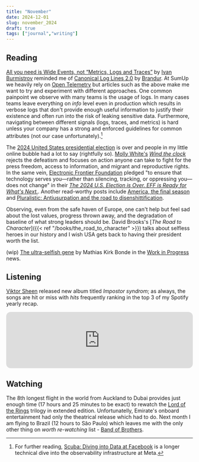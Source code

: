 ```yaml
---
title: "November"
date: 2024-12-01
slug: november_2024
draft: true
tags: ["journal","writing"]
---
```


## Reading

[All you need is Wide Events, not “Metrics, Logs and Traces”](https://isburmistrov.substack.com/p/all-you-need-is-wide-events-not-metrics) by [Ivan Burmistrov](https://substack.com/@isburmistrov) reminded me of [Canonical Log Lines 2.0](https://brandur.org/nanoglyphs/025-logs) by [Brandur](https://brandur.org). At SumUp we heavily rely on [Open Telemetry](https://opentelemetry.io/) but articles such as the above make me want to try and experiment with different approaches. One common painpoint we observe with many teams is the usage of logs. In many cases teams leave everything on _info_ level even in production which results in verbose logs that don't provide enough useful information to justify their existence and often run into the risk of leaking sensitive data. Furthermore, navigating between different signals (logs, traces, and metrics) is hard unless your company has a strong and enforced guidelines for common attributes (not our case unfortunately).[^scuba]

The [2024 United States presidential election](https://en.wikipedia.org/wiki/2024_United_States_presidential_election) is over and people in my little online bubble had a lot to say (rightfully so). [Molly White's](https://www.citationneeded.news) [_Wind the clock_](https://www.citationneeded.news/wind-the-clock/) rejects the defeatism and focuses on action anyone can take to fight for the press freedom, access to information, and migrant and reproductive rights. In the same vein, [Electronic Frontier Foundation](https://www.eff.org) pledged "to ensure that technology serves you—rather than silencing, tracking, or oppressing you—does not change" in their [_The 2024 U.S. Election is Over. EFF is Ready for What's Next._](https://www.eff.org/deeplinks/2024/11/2024-us-election-over-eff-ready-whats-next). Another read-worthy posts include [America, the final season](https://www.garbageday.email/p/america-the-final-season) and [Pluralistic: Antiusurpation and the road to disenshittification](https://pluralistic.net/2024/11/07/usurpers-helpmeets/).

Observing, even from the safe haven of Europe, one can't help but feel sad about the lost values, progress thrown away, and the degradation of baseline of what strong leaders should be. David Brooks's [_The Road to Character_]({{< ref "/books/the_road_to_character" >}}) talks about selfless heroes in our history and I wish USA gets back to having their president worth the list.

(wip) [The ultra-selfish gene](https://www.worksinprogress.news/p/the-ultra-selfish-gene) by Mathias Kirk Bonde in the [Work in Progress](https://www.worksinprogress.news) news.

## Listening

[Viktor Sheen](https://viktorsheen.cz/) released new album titled _Impostor syndrom_; as always, the songs are hit or miss with _hits_ frequently ranking in the top 3 of my Spotify yearly recap.

<iframe style="border-radius:12px" src="https://open.spotify.com/embed/track/6gj6FXx7jZXOOdLX4aNaSK?utm_source=generator&theme=0" width="100%" height="152" frameBorder="0" allowfullscreen="" allow="autoplay; clipboard-write; encrypted-media; fullscreen; picture-in-picture" loading="lazy"></iframe>

## Watching

The 8th longest flight in the world from Auckland to Dubai provides just enough time (17 hours and 25 minutes to be exact) to rewatch the [Lord of the Rings](https://en.wikipedia.org/wiki/The_Lord_of_the_Rings_(film_series)) trilogy in extended edition. Unfortunatelly, Emirate's onboard entertainment had only the theatrical release which had to do. Next month I am flying to Brazil (12 hours to São Paulo) which leaves me with the only other thing on _worth re-watching_ list - [Band of Brothers](https://en.wikipedia.org/wiki/Band_of_Brothers_(miniseries)).

[^scuba]: For further reading, [Scuba: Diving into Data at Facebook](https://research.facebook.com/publications/scuba-diving-into-data-at-facebook/) is a longer technical dive into the observability infrastructure at Meta.
